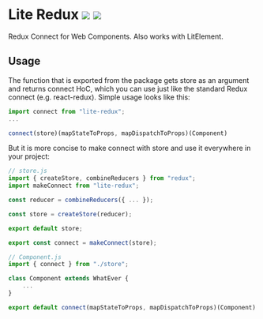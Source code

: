 # Lite Redux [![](https://img.shields.io/npm/v/lite-redux.svg?style=flat)](https://www.npmjs.com/package/lite-redux) ![](https://img.shields.io/bundlephobia/minzip/lite-redux.svg?style=flat)

Redux Connect for Web Components. Also works with LitElement.

## Usage

The function that is exported from the package gets store as an argument and returns connect HoC, which you can use just like the standard Redux connect (e.g. react-redux). Simple usage looks like this:

```js
import connect from "lite-redux";
...

connect(store)(mapStateToProps, mapDispatchToProps)(Component)
```

But it is more concise to make connect with store and use it everywhere in your project:

```js
// store.js
import { createStore, combineReducers } from "redux";
import makeConnect from "lite-redux";

const reducer = combineReducers({ ... });

const store = createStore(reducer);

export default store;

export const connect = makeConnect(store);
```

```js
// Component.js
import { connect } from "./store";

class Component extends WhatEver {
    ...
}

export default connect(mapStateToProps, mapDispatchToProps)(Component)

```
